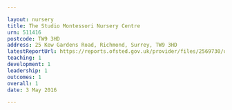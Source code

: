 ```yaml
---

layout: nursery
title: The Studio Montessori Nursery Centre
urn: 511416
postcode: TW9 3HD
address: 25 Kew Gardens Road, Richmond, Surrey, TW9 3HD
latestReportUrl: https://reports.ofsted.gov.uk/provider/files/2569730/urn/511416.pdf
teaching: 1
development: 1
leadership: 1
outcomes: 1
overall: 1
date: 3 May 2016

---
```

